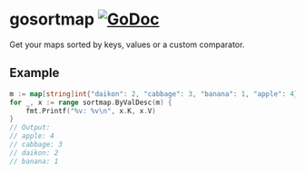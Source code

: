 # gosortmap [![GoDoc](https://godoc.org/github.com/tg/gosortmap?status.svg)](https://godoc.org/github.com/tg/gosortmap)
Get your maps sorted by keys, values or a custom comparator.
## Example
```go
m := map[string]int{"daikon": 2, "cabbage": 3, "banana": 1, "apple": 4}
for _, x := range sortmap.ByValDesc(m) {
	fmt.Printf("%v: %v\n", x.K, x.V)
}
// Output:
// apple: 4
// cabbage: 3
// daikon: 2
// banana: 1
```
